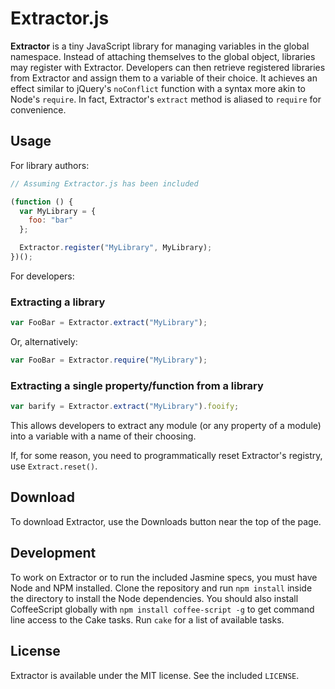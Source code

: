 # Extractor.js

**Extractor** is a tiny JavaScript library for managing variables in the global namespace. Instead of attaching themselves to the global object, libraries may register with Extractor. Developers can then retrieve registered libraries from Extractor and assign them to a variable of their choice. It achieves an effect similar to jQuery's `noConflict` function with a syntax more akin to Node's `require`. In fact, Extractor's `extract` method is aliased to `require` for convenience.

## Usage

For library authors:

```javascript
// Assuming Extractor.js has been included

(function () {
  var MyLibrary = {
    foo: "bar"
  };

  Extractor.register("MyLibrary", MyLibrary);
})();
```

For developers:

### Extracting a library

```javascript
var FooBar = Extractor.extract("MyLibrary");
```

Or, alternatively:

```javascript
var FooBar = Extractor.require("MyLibrary");
```

### Extracting a single property/function from a library

```javascript
var barify = Extractor.extract("MyLibrary").fooify;
```

This allows developers to extract any module (or any property of a module) into a variable with a name of their choosing.

If, for some reason, you need to programmatically reset Extractor's registry, use `Extract.reset()`.

## Download

To download Extractor, use the Downloads button near the top of the page.

## Development

To work on Extractor or to run the included Jasmine specs, you must have Node and NPM installed. Clone the repository and run `npm install` inside the directory to install the Node dependencies. You should also install CoffeeScript globally with `npm install coffee-script -g` to get command line access to the Cake tasks. Run `cake` for a list of available tasks.

## License

Extractor is available under the MIT license. See the included `LICENSE`.
